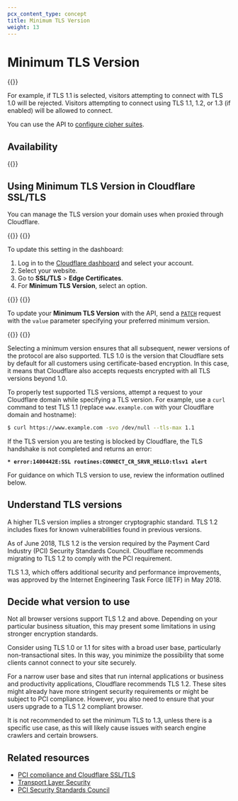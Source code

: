 ```yaml
---
pcx_content_type: concept
title: Minimum TLS Version
weight: 13
---
```


# Minimum TLS Version

{{<render file="_minimum-tls-definition.md">}}
<br/>

For example, if TLS 1.1 is selected, visitors attempting to connect with TLS 1.0 will be rejected. Visitors attempting to connect using TLS 1.1, 1.2, or 1.3 (if enabled) will be allowed to connect.

You can use the API to [configure cipher suites](/ssl/reference/cipher-suites/).

## Availability

{{<feature-table id="ssl.minimum_tls">}}

## Using Minimum TLS Version in Cloudflare SSL/TLS

You can manage the TLS version your domain uses when proxied through Cloudflare.

{{<tabs labels="Dashboard | API">}}
{{<tab label="dashboard" no-code="true">}}
 
To update this setting in the dashboard:

1.  Log in to the [Cloudflare dashboard](https://dash.cloudflare.com) and select your account.
2.  Select your website.
3.  Go to **SSL/TLS** > **Edge Certificates**.
4.  For **Minimum TLS Version**, select an option.
 
{{</tab>}}
{{<tab label="api" no-code="true">}}
 
To update your **Minimum TLS Version** with the API, send a [`PATCH`](https://developers.cloudflare.com/api/operations/zone-settings-change-minimum-tls-version-setting) request with the `value` parameter specifying your preferred minimum version.
 
{{</tab>}}
{{</tabs>}}

Selecting a minimum version ensures that all subsequent, newer versions of the protocol are also supported. TLS 1.0 is the version that Cloudflare sets by default for all customers using certificate-based encryption. In this case, it means that Cloudflare also accepts requests encrypted with all TLS versions beyond 1.0.

To properly test supported TLS versions, attempt a request to your Cloudflare domain while specifying a TLS version. For example, use a `curl` command to test TLS 1.1 (replace `www.example.com` with your Cloudflare domain and hostname):

```sh
$ curl https://www.example.com -svo /dev/null --tls-max 1.1
```

If the TLS version you are testing is blocked by Cloudflare, the TLS handshake is not completed and returns an error:

**`* error:1400442E:SSL routines:CONNECT_CR_SRVR_HELLO:tlsv1 alert`**

For guidance on which TLS version to use, review the information outlined below.

## Understand TLS versions

A higher TLS version implies a stronger cryptographic standard. TLS 1.2 includes fixes for known vulnerabilities found in previous versions.

As of June 2018, TLS 1.2 is the version required by the Payment Card Industry (PCI) Security Standards Council. Cloudflare recommends migrating to TLS 1.2 to comply with the PCI requirement.

TLS 1.3, which offers additional security and performance improvements, was approved by the Internet Engineering Task Force (IETF) in May 2018.

## Decide what version to use

Not all browser versions support TLS 1.2 and above. Depending on your particular business situation, this may present some limitations in using stronger encryption standards.

Consider using TLS 1.0 or 1.1 for sites with a broad user base, particularly non-transactional sites. In this way, you minimize the possibility that some clients cannot connect to your site securely.

For a narrow user base and sites that run internal applications or business and productivity applications, Cloudflare recommends TLS 1.2. These sites might already have more stringent security requirements or might be subject to PCI compliance. However, you also need to ensure that your users upgrade to a TLS 1.2 compliant browser.

It is not recommended to set the minimum TLS to 1.3, unless there is a specific use case, as this will likely cause issues with search engine crawlers and certain browsers.

## Related resources

- [PCI compliance and Cloudflare SSL/TLS](https://support.cloudflare.com/hc/en-us/articles/205043158)
- [Transport Layer Security](https://en.wikipedia.org/wiki/Transport_Layer_Security)
- [PCI Security Standards Council](https://www.pcisecuritystandards.org/)

